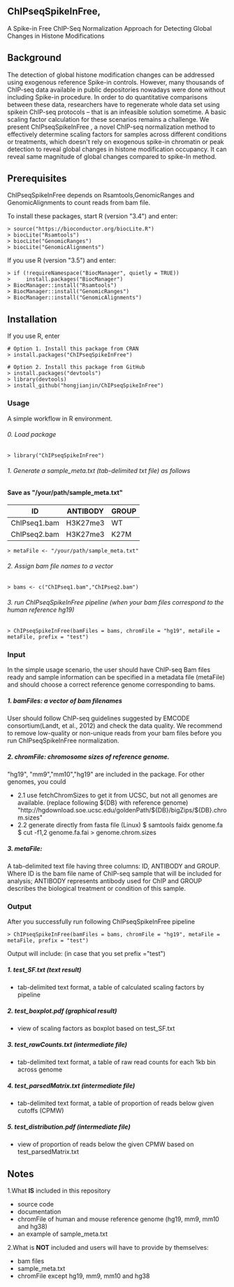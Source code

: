 ## ChIPseqSpikeInFree, 
A Spike-in Free ChIP-Seq Normalization Approach for Detecting Global Changes in Histone Modifications

## Background

The detection of global histone modification changes can be addressed using exogenous reference Spike-in controls. However, many thousands of ChIP-seq data available in public depositories nowadays were done without including Spike-in procedure. In order to do quantitative comparisons between these data, researchers have to regenerate whole data set using spikein ChIP-seq protocols – that is an infeasible solution sometime. A basic scaling factor calculation for these scenarios remains a challenge. We present ChIPseqSpikeInFree , a novel ChIP-seq normalization method to effectively determine scaling factors for samples across different conditions or treatments, which doesn't rely on exogenous spike-in chromatin or peak detection to reveal global changes in histone modification occupancy. It can reveal same magnitude of global changes compared to spike-In method.

## Prerequisites

ChIPseqSpikeInFree depends on Rsamtools,GenomicRanges and GenomicAlignments to count reads from bam file.

To install these packages, start R (version "3.4") and enter:
```
> source("https://bioconductor.org/biocLite.R")
> biocLite("Rsamtools")
> biocLite("GenomicRanges")
> biocLite("GenomicAlignments")
```
If you use R (version "3.5") and enter:
```
> if (!requireNamespace("BiocManager", quietly = TRUE))
>     install.packages("BiocManager")
> BiocManager::install("Rsamtools")
> BiocManager::install("GenomicRanges")
> BiocManager::install("GenomicAlignments")
```

## Installation

If you use R, enter
```
# Option 1. Install this package from CRAN
> install.packages("ChIPseqSpikeInFree")

# Option 2. Install this package from GitHub
> install.packages("devtools")
> library(devtools)
> install_github("hongjianjin/ChIPseqSpikeInFree")
```

### Usage

A simple workflow in R environment.

###### 0. Load package
```
> library("ChIPseqSpikeInFree")
```
###### 1. Generate a sample_meta.txt (tab-delimited txt file) as follows
#### Save as "/your/path/sample_meta.txt"

| ID | ANTIBODY | GROUP |
| -- | -------- | ----- |
| ChIPseq1.bam | H3K27me3 | WT |
| ChIPseq2.bam | H3K27me3 | K27M |

```
> metaFile <- "/your/path/sample_meta.txt"
```

###### 2. Assign bam file names to a vector
```
> bams <- c("ChIPseq1.bam","ChIPseq2.bam")
```

###### 3. run ChIPseqSpikeInFree pipeline (when your bam files correspond to the human reference hg19) 
```
> ChIPseqSpikeInFree(bamFiles = bams, chromFile = "hg19", metaFile = metaFile, prefix = "test")
```

### Input

In the simple usage scenario, the user should have ChIP-seq Bam files ready and sample information can be specified in a metadata file (metaFile) and should choose a correct reference genome corresponding to bams. 

##### 1. bamFiles: a vector of bam filenames

User should follow ChIP-seq guidelines suggested by EMCODE consortium(Landt, et al., 2012) and check the data quality. We recommend to remove low-quality or non-unique reads from your bam files before you run ChIPseqSpikeInFree normalization.

##### 2. chromFile: chromosome sizes of reference genome. 
"hg19", "mm9","mm10","hg19" are included in the package.
For other genomes, you could 
- 2.1 use fetchChromSizes to get it from UCSC, but not all genomes are available. (replace following ${DB} with reference genome)
"http://hgdownload.soe.ucsc.edu/goldenPath/${DB}/bigZips/${DB}.chrom.sizes"
- 2.2 generate directly from fasta file (Linux)
$ samtools faidx genome.fa
$ cut -f1,2 genome.fa.fai > genome.chrom.sizes

##### 3. metaFile: 
A tab-delimited text file having three columns: ID, ANTIBODY and GROUP. Where ID is the bam file name of ChIP-seq sample that will be included for analysis; ANTIBODY represents antibody used for ChIP and GROUP describes the biological treatment or condition of this sample. 


### Output

After you successfully run following ChIPseqSpikeInFree pipeline 
```
> ChIPseqSpikeInFree(bamFiles = bams, chromFile = "hg19", metaFile = metaFile, prefix = "test")
```
Output will include: (in case that you set prefix ="test")
##### 1. test_SF.txt (text result)
- tab-delimited text format, a table of calculated scaling factors by pipeline
##### 2. test_boxplot.pdf (graphical result)
- view of scaling factors as boxplot based on test_SF.txt
##### 3. test_rawCounts.txt (intermediate file)
- tab-delimited text format, a table of raw read counts for each 1kb bin across genome
##### 4. test_parsedMatrix.txt (intermediate file)
- tab-delimited text format, a table of proportion of reads below given cutoffs (CPMW)
##### 5. test_distribution.pdf (intermediate file)
- view of proportion of reads below the given CPMW based on test_parsedMatrix.txt


## Notes

1.What **IS** included in this repository 
- source code
- documentation
- chromFile of human and mouse reference genome (hg19, mm9, mm10 and hg38)
- an example of sample_meta.txt

2.What is **NOT** included and users will have to provide by themselves:
- bam files
- sample_meta.txt
- chromFile except hg19, mm9, mm10 and hg38

